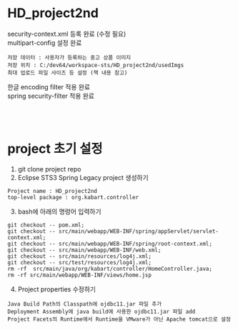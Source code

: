 # HD_project2nd

security-context.xml 등록 완료 (수정 필요)   
multipart-config 설정 완료   

```
저장 데이터 : 사용자가 등록하는 중고 상품 이미지   
저장 위치 : C:/dev64/workspace-sts/HD_project2nd/usedImgs   
최대 업로드 파일 사이즈 등 설정 (책 내용 참고)   
```

한글 encoding filter 적용 완료   
spring security-filter 적용 완료   

<br>   
<br>   
      

# project 초기 설정
1. git clone project repo   
2. Eclipse STS3 Spring Legacy project 생성하기   
```
Project name : HD_project2nd   
top-level package : org.kabart.controller   
```
3. bash에 아래의 명령어 입력하기
```
git checkout -- pom.xml;
git checkout -- src/main/webapp/WEB-INF/spring/appServlet/servlet-context.xml;
git checkout -- src/main/webapp/WEB-INF/spring/root-context.xml;
git checkout -- src/main/webapp/WEB-INF/web.xml;
git checkout -- src/main/resources/log4j.xml;
git checkout -- src/test/resources/log4j.xml;
rm -rf  src/main/java/org/kabart/controller/HomeController.java;
rm -rf src/main/webapp/WEB-INF/views/home.jsp
```
4. Project properties 수정하기   
```
Java Build Path의 Classpath에 ojdbc11.jar 파일 추가   
Deployment Assembly에 java build에 사용한 ojdbc11.jar 파일 add   
Project Facets의 Runtime에서 Runtime을 VMware가 아닌 Apache tomcat으로 설정   
```